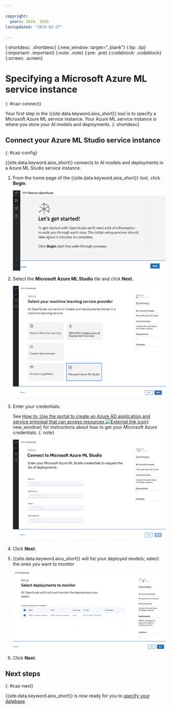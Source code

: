 ```yaml
---

copyright:
  years: 2018, 2019
lastupdated: "2019-02-27"

---
```


{:shortdesc: .shortdesc}
{:new_window: target="_blank"}
{:tip: .tip}
{:important: .important}
{:note: .note}
{:pre: .pre}
{:codeblock: .codeblock}
{:screen: .screen}

# Specifying a Microsoft Azure ML service instance
{: #caz-connect}

Your first step in the {{site.data.keyword.aios_short}} tool is to specify a Microsoft Azure ML service instance. Your Azure ML service instance is where you store your AI models and deployments.
{: shortdesc}

## Connect your Azure ML Studio service instance
{: #caz-config}

{{site.data.keyword.aios_short}} connects to AI models and deployments in a Azure ML Studio service instance.

1.  From the home page of the {{site.data.keyword.aios_short}} tool, click **Begin**.

    ![Home page](images/gs-config-start.png)

1.  Select the **Microsoft Azure ML Studio** tile and click **Next**.

    ![Select Azure ML service](images/connect-azure.png)

1.  Enter your credentials:

    See [How to: Use the portal to create an Azure AD application and service principal that can access resources ![External link icon](../../icons/launch-glyph.svg "External link icon")](https://docs.microsoft.com/en-us/azure/active-directory/develop/howto-create-service-principal-portal){: new_window} for instructions about how to get your Microsoft Azure credentials.
    {: note}

    ![Enter Azure ML service credentials](images/connect-azure-cred.png)

1.  Click **Next**.

1.  {{site.data.keyword.aios_short}} will list your deployed models; select the ones you want to monitor

    ![Select MS Azure deployed models](images/connect-azure-deploys.png)

1.  Click **Next**.

## Next steps
{: #caz-next}

{{site.data.keyword.aios_short}} is now ready for you to [specify your database](docs/services/ai-openscale-icp?topic=ai-openscale-icp-cdb-connect).
